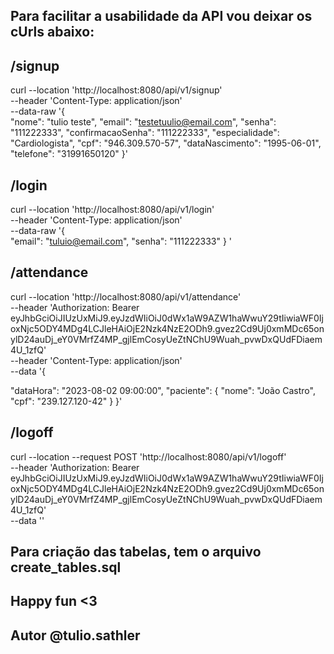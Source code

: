 ## Para facilitar a usabilidade da API vou deixar os cUrls abaixo: 

## /signup

curl --location 'http://localhost:8080/api/v1/signup' \
--header 'Content-Type: application/json' \
--data-raw '{   
    "nome": "tulio teste",
    "email": "testetuulio@email.com",
    "senha": "111222333",
    "confirmacaoSenha": "111222333",
    "especialidade": "Cardiologista",
    "cpf": "946.309.570-57",
    "dataNascimento": "1995-06-01",
    "telefone": "31991650120"
}'

## /login 

curl --location 'http://localhost:8080/api/v1/login' \
--header 'Content-Type: application/json' \
--data-raw '{       
    "email": "tuluio@email.com",
    "senha": "111222333"
} '

## /attendance 

curl --location 'http://localhost:8080/api/v1/attendance' \
--header 'Authorization: Bearer eyJhbGciOiJIUzUxMiJ9.eyJzdWIiOiJ0dWx1aW9AZW1haWwuY29tIiwiaWF0IjoxNjc5ODY4MDg4LCJleHAiOjE2Nzk4NzE2ODh9.gvez2Cd9Uj0xmMDc65onylD24auDj_eY0VMrfZ4MP_gjlEmCosyUeZtNChU9Wuah_pvwDxQUdFDiaem4U_1zfQ' \
--header 'Content-Type: application/json' \
--data '{

  "dataHora": "2023-08-02 09:00:00",
  "paciente": {
    "nome": "João Castro",
    "cpf": "239.127.120-42"
  }
}'


## /logoff

curl --location --request POST 'http://localhost:8080/api/v1/logoff' \
--header 'Authorization: Bearer eyJhbGciOiJIUzUxMiJ9.eyJzdWIiOiJ0dWx1aW9AZW1haWwuY29tIiwiaWF0IjoxNjc5ODY4MDg4LCJleHAiOjE2Nzk4NzE2ODh9.gvez2Cd9Uj0xmMDc65onylD24auDj_eY0VMrfZ4MP_gjlEmCosyUeZtNChU9Wuah_pvwDxQUdFDiaem4U_1zfQ' \
--data ''

## Para criação das tabelas, tem o arquivo create_tables.sql

## Happy fun <3
## Autor @tulio.sathler
